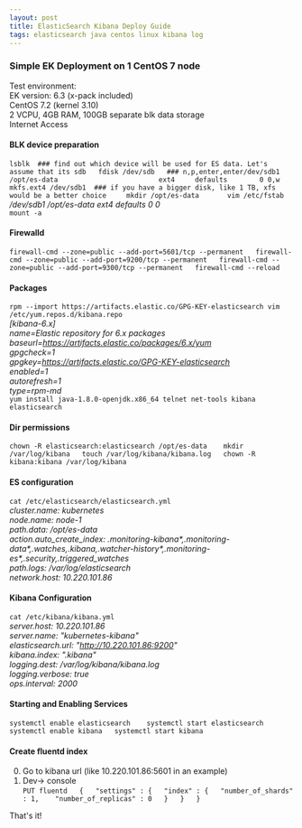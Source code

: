 ```yaml
---
layout: post
title: ElasticSearch Kibana Deploy Guide  
tags: elasticsearch java centos linux kibana log
---
```


### Simple EK Deployment on 1 CentOS 7 node  

Test environment:  
EK version: 6.3 (x-pack included)   
CentOS 7.2 (kernel 3.10)  
2 VCPU, 4GB RAM, 100GB separate blk data storage  
Internet Access  

#### BLK device preparation  
``lsblk  ### find out which device will be used for ES data. Let's assume that its sdb  
fdisk /dev/sdb   ### n,p,enter,enter/dev/sdb1 /opt/es-data                         ext4     defaults        0 0,w  
mkfs.ext4 /dev/sdb1  ### if you have a bigger disk, like 1 TB, xfs would be a better choice    
mkdir /opt/es-data      
vim /etc/fstab``    
*/dev/sdb1 /opt/es-data                         ext4     defaults        0 0*  
``mount -a``    

#### Firewalld   
``firewall-cmd --zone=public --add-port=5601/tcp --permanent  
firewall-cmd --zone=public --add-port=9200/tcp --permanent  
firewall-cmd --zone=public --add-port=9300/tcp --permanent  
firewall-cmd --reload``  

#### Packages  
``rpm --import https://artifacts.elastic.co/GPG-KEY-elasticsearch
vim /etc/yum.repos.d/kibana.repo``  
*[kibana-6.x]  
name=Elastic repository for 6.x packages  
baseurl=https://artifacts.elastic.co/packages/6.x/yum  
gpgcheck=1  
gpgkey=https://artifacts.elastic.co/GPG-KEY-elasticsearch  
enabled=1  
autorefresh=1  
type=rpm-md*  
``yum install java-1.8.0-openjdk.x86_64 telnet net-tools kibana elasticsearch``  

#### Dir permissions  
``chown -R elasticsearch:elasticsearch /opt/es-data   
mkdir /var/log/kibana  
touch /var/log/kibana/kibana.log  
chown -R kibana:kibana /var/log/kibana``  

#### ES configuration  
``cat /etc/elasticsearch/elasticsearch.yml``  
*cluster.name: kubernetes  
node.name: node-1  
path.data: /opt/es-data  
action.auto_create_index:   .monitoring-kibana&ast;,.monitoring-data&ast;,.watches,.kibana,.watcher-history&ast;,.monitoring-es&ast;,.security,.triggered_watches  
path.logs: /var/log/elasticsearch  
network.host: 10.220.101.86*  

#### Kibana Configuration  
``cat /etc/kibana/kibana.yml``  
*server.host: 10.220.101.86  
server.name: "kubernetes-kibana"  
elasticsearch.url: "http://10.220.101.86:9200"  
kibana.index: ".kibana"  
logging.dest: /var/log/kibana/kibana.log  
logging.verbose: true  
ops.interval: 2000*  

#### Starting and Enabling Services  
``systemctl enable elasticsearch   
systemctl start elasticsearch  
systemctl enable kibana  
systemctl start kibana``  

#### Create fluentd index  
0. Go to kibana url (like 10.220.101.86:5601 in an example)  
1. Dev-> console  
``PUT fluentd  
{  
    "settings" : {  
        "index" : {  
            "number_of_shards" : 1,   
            "number_of_replicas" : 0  
        }  
    }  
}``  

That's it!  
